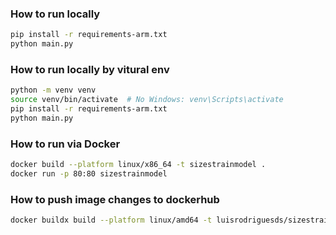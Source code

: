 ### How to run locally

```bash
pip install -r requirements-arm.txt
python main.py
```

### How to run locally by vitural env
```bash
python -m venv venv
source venv/bin/activate  # No Windows: venv\Scripts\activate
pip install -r requirements-arm.txt
python main.py
```

### How to run via Docker
```bash
docker build --platform linux/x86_64 -t sizestrainmodel .
docker run -p 80:80 sizestrainmodel
```

### How to push image changes to dockerhub
```bash
docker buildx build --platform linux/amd64 -t luisrodriguesds/sizestrainmodel:latest --push .
```
